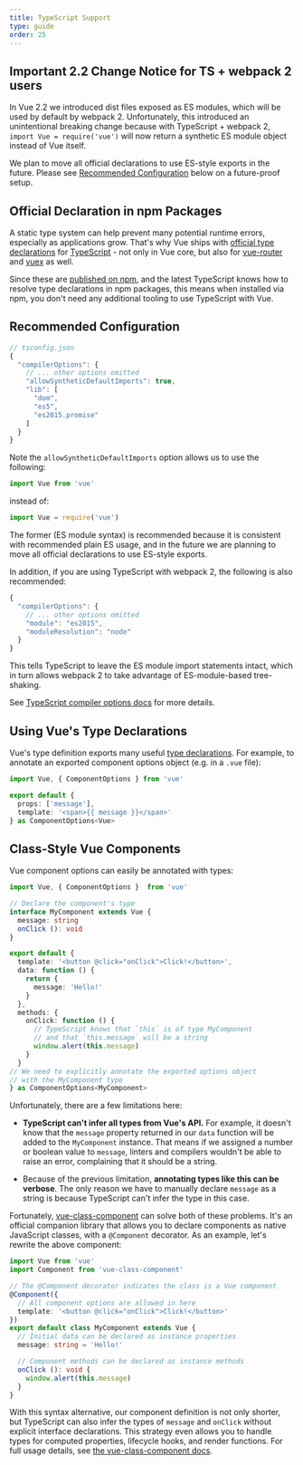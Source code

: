 ```yaml
---
title: TypeScript Support
type: guide
order: 25
---
```


## Important 2.2 Change Notice for TS + webpack 2 users

In Vue 2.2 we introduced dist files exposed as ES modules, which will be used by default by webpack 2. Unfortunately, this introduced an unintentional breaking change because with TypeScript + webpack 2, `import Vue = require('vue')` will now return a synthetic ES module object instead of Vue itself.

We plan to move all official declarations to use ES-style exports in the future. Please see [Recommended Configuration](#Recommended-Configuration) below on a future-proof setup.

## Official Declaration in npm Packages

A static type system can help prevent many potential runtime errors, especially as applications grow. That's why Vue ships with [official type declarations](https://github.com/vuejs/vue/tree/dev/types) for [TypeScript](https://www.typescriptlang.org/) - not only in Vue core, but also for [vue-router](https://github.com/vuejs/vue-router/tree/dev/types) and [vuex](https://github.com/vuejs/vuex/tree/dev/types) as well.

Since these are [published on npm](https://unpkg.com/vue/types/), and the latest TypeScript knows how to resolve type declarations in npm packages, this means when installed via npm, you don't need any additional tooling to use TypeScript with Vue.

## Recommended Configuration

``` js
// tsconfig.json
{
  "compilerOptions": {
    // ... other options omitted
    "allowSyntheticDefaultImports": true,
    "lib": [
      "dom",
      "es5",
      "es2015.promise"
    ]
  }
}
```

Note the `allowSyntheticDefaultImports` option allows us to use the following:

``` js
import Vue from 'vue'
```

instead of:

``` js
import Vue = require('vue')
```

The former (ES module syntax) is recommended because it is consistent with recommended plain ES usage, and in the future we are planning to move all official declarations to use ES-style exports.

In addition, if you are using TypeScript with webpack 2, the following is also recommended:

``` js
{
  "compilerOptions": {
    // ... other options omitted
    "module": "es2015",
    "moduleResolution": "node"
  }
}
```

This tells TypeScript to leave the ES module import statements intact, which in turn allows webpack 2 to take advantage of ES-module-based tree-shaking.

See [TypeScript compiler options docs](https://www.typescriptlang.org/docs/handbook/compiler-options.html) for more details.

## Using Vue's Type Declarations

Vue's type definition exports many useful [type declarations](https://github.com/vuejs/vue/blob/dev/types/index.d.ts). For example, to annotate an exported component options object (e.g. in a `.vue` file):

``` ts
import Vue, { ComponentOptions } from 'vue'

export default {
  props: ['message'],
  template: '<span>{{ message }}</span>'
} as ComponentOptions<Vue>
```

## Class-Style Vue Components

Vue component options can easily be annotated with types:

``` ts
import Vue, { ComponentOptions }  from 'vue'

// Declare the component's type
interface MyComponent extends Vue {
  message: string
  onClick (): void
}

export default {
  template: '<button @click="onClick">Click!</button>',
  data: function () {
    return {
      message: 'Hello!'
    }
  },
  methods: {
    onClick: function () {
      // TypeScript knows that `this` is of type MyComponent
      // and that `this.message` will be a string
      window.alert(this.message)
    }
  }
// We need to explicitly annotate the exported options object
// with the MyComponent type
} as ComponentOptions<MyComponent>
```

Unfortunately, there are a few limitations here:

- __TypeScript can't infer all types from Vue's API.__ For example, it doesn't know that the `message` property returned in our `data` function will be added to the `MyComponent` instance. That means if we assigned a number or boolean value to `message`, linters and compilers wouldn't be able to raise an error, complaining that it should be a string.

- Because of the previous limitation, __annotating types like this can be verbose__. The only reason we have to manually declare `message` as a string is because TypeScript can't infer the type in this case.

Fortunately, [vue-class-component](https://github.com/vuejs/vue-class-component) can solve both of these problems. It's an official companion library that allows you to declare components as native JavaScript classes, with a `@Component` decorator. As an example, let's rewrite the above component:

``` ts
import Vue from 'vue'
import Component from 'vue-class-component'

// The @Component decorator indicates the class is a Vue component
@Component({
  // All component options are allowed in here
  template: '<button @click="onClick">Click!</button>'
})
export default class MyComponent extends Vue {
  // Initial data can be declared as instance properties
  message: string = 'Hello!'

  // Component methods can be declared as instance methods
  onClick (): void {
    window.alert(this.message)
  }
}
```

With this syntax alternative, our component definition is not only shorter, but TypeScript can also infer the types of `message` and `onClick` without explicit interface declarations. This strategy even allows you to handle types for computed properties, lifecycle hooks, and render functions. For full usage details, see [the vue-class-component docs](https://github.com/vuejs/vue-class-component#vue-class-component).
